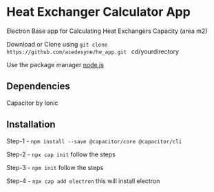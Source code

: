 # Heat Exchanger Calculator App
 Electron Base app for Calculating Heat Exchangers Capacity (area m2)

 Download or Clone using ```git clone https://github.com/acedesyne/he_app.git ``` cd/yourdirectory

 Use the package manager [node.js](https://nodejs.org/en/)

## Dependencies
 Capacitor by Ionic

## Installation
 Step-1 - ``` npm install --save @capacitor/core @capacitor/cli ```

 Step-2 - ``` npx cap init ``` follow the steps

 Step-3 - ``` npm init ``` follow the steps

 Step-4 - ``` npx cap add electron ``` this will install electron






 

